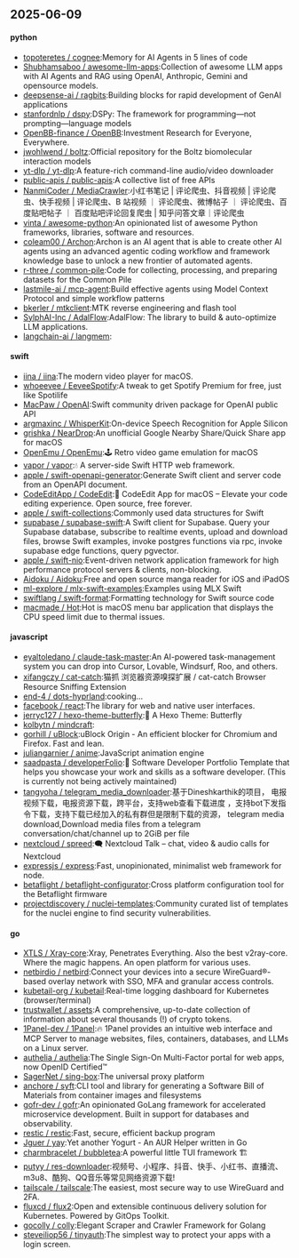 ## 2025-06-09

#### python
* [topoteretes / cognee](https://github.com/topoteretes/cognee):Memory for AI Agents in 5 lines of code
* [Shubhamsaboo / awesome-llm-apps](https://github.com/Shubhamsaboo/awesome-llm-apps):Collection of awesome LLM apps with AI Agents and RAG using OpenAI, Anthropic, Gemini and opensource models.
* [deepsense-ai / ragbits](https://github.com/deepsense-ai/ragbits):Building blocks for rapid development of GenAI applications
* [stanfordnlp / dspy](https://github.com/stanfordnlp/dspy):DSPy: The framework for programming—not prompting—language models
* [OpenBB-finance / OpenBB](https://github.com/OpenBB-finance/OpenBB):Investment Research for Everyone, Everywhere.
* [jwohlwend / boltz](https://github.com/jwohlwend/boltz):Official repository for the Boltz biomolecular interaction models
* [yt-dlp / yt-dlp](https://github.com/yt-dlp/yt-dlp):A feature-rich command-line audio/video downloader
* [public-apis / public-apis](https://github.com/public-apis/public-apis):A collective list of free APIs
* [NanmiCoder / MediaCrawler](https://github.com/NanmiCoder/MediaCrawler):小红书笔记 | 评论爬虫、抖音视频 | 评论爬虫、快手视频 | 评论爬虫、B 站视频 ｜ 评论爬虫、微博帖子 ｜ 评论爬虫、百度贴吧帖子 ｜ 百度贴吧评论回复爬虫 | 知乎问答文章｜评论爬虫
* [vinta / awesome-python](https://github.com/vinta/awesome-python):An opinionated list of awesome Python frameworks, libraries, software and resources.
* [coleam00 / Archon](https://github.com/coleam00/Archon):Archon is an AI agent that is able to create other AI agents using an advanced agentic coding workflow and framework knowledge base to unlock a new frontier of automated agents.
* [r-three / common-pile](https://github.com/r-three/common-pile):Code for collecting, processing, and preparing datasets for the Common Pile
* [lastmile-ai / mcp-agent](https://github.com/lastmile-ai/mcp-agent):Build effective agents using Model Context Protocol and simple workflow patterns
* [bkerler / mtkclient](https://github.com/bkerler/mtkclient):MTK reverse engineering and flash tool
* [SylphAI-Inc / AdalFlow](https://github.com/SylphAI-Inc/AdalFlow):AdalFlow: The library to build & auto-optimize LLM applications.
* [langchain-ai / langmem](https://github.com/langchain-ai/langmem):

#### swift
* [iina / iina](https://github.com/iina/iina):The modern video player for macOS.
* [whoeevee / EeveeSpotify](https://github.com/whoeevee/EeveeSpotify):A tweak to get Spotify Premium for free, just like Spotilife
* [MacPaw / OpenAI](https://github.com/MacPaw/OpenAI):Swift community driven package for OpenAI public API
* [argmaxinc / WhisperKit](https://github.com/argmaxinc/WhisperKit):On-device Speech Recognition for Apple Silicon
* [grishka / NearDrop](https://github.com/grishka/NearDrop):An unofficial Google Nearby Share/Quick Share app for macOS
* [OpenEmu / OpenEmu](https://github.com/OpenEmu/OpenEmu):🕹 Retro video game emulation for macOS
* [vapor / vapor](https://github.com/vapor/vapor):💧 A server-side Swift HTTP web framework.
* [apple / swift-openapi-generator](https://github.com/apple/swift-openapi-generator):Generate Swift client and server code from an OpenAPI document.
* [CodeEditApp / CodeEdit](https://github.com/CodeEditApp/CodeEdit):📝 CodeEdit App for macOS – Elevate your code editing experience. Open source, free forever.
* [apple / swift-collections](https://github.com/apple/swift-collections):Commonly used data structures for Swift
* [supabase / supabase-swift](https://github.com/supabase/supabase-swift):A Swift client for Supabase. Query your Supabase database, subscribe to realtime events, upload and download files, browse Swift examples, invoke postgres functions via rpc, invoke supabase edge functions, query pgvector.
* [apple / swift-nio](https://github.com/apple/swift-nio):Event-driven network application framework for high performance protocol servers & clients, non-blocking.
* [Aidoku / Aidoku](https://github.com/Aidoku/Aidoku):Free and open source manga reader for iOS and iPadOS
* [ml-explore / mlx-swift-examples](https://github.com/ml-explore/mlx-swift-examples):Examples using MLX Swift
* [swiftlang / swift-format](https://github.com/swiftlang/swift-format):Formatting technology for Swift source code
* [macmade / Hot](https://github.com/macmade/Hot):Hot is macOS menu bar application that displays the CPU speed limit due to thermal issues.

#### javascript
* [eyaltoledano / claude-task-master](https://github.com/eyaltoledano/claude-task-master):An AI-powered task-management system you can drop into Cursor, Lovable, Windsurf, Roo, and others.
* [xifangczy / cat-catch](https://github.com/xifangczy/cat-catch):猫抓 浏览器资源嗅探扩展 / cat-catch Browser Resource Sniffing Extension
* [end-4 / dots-hyprland](https://github.com/end-4/dots-hyprland):cooking...
* [facebook / react](https://github.com/facebook/react):The library for web and native user interfaces.
* [jerryc127 / hexo-theme-butterfly](https://github.com/jerryc127/hexo-theme-butterfly):🦋 A Hexo Theme: Butterfly
* [kolbytn / mindcraft](https://github.com/kolbytn/mindcraft):
* [gorhill / uBlock](https://github.com/gorhill/uBlock):uBlock Origin - An efficient blocker for Chromium and Firefox. Fast and lean.
* [juliangarnier / anime](https://github.com/juliangarnier/anime):JavaScript animation engine
* [saadpasta / developerFolio](https://github.com/saadpasta/developerFolio):🚀 Software Developer Portfolio Template that helps you showcase your work and skills as a software developer. (This is currently not being actively maintained)
* [tangyoha / telegram_media_downloader](https://github.com/tangyoha/telegram_media_downloader):基于Dineshkarthik的项目， 电报视频下载，电报资源下载，跨平台，支持web查看下载进度 ，支持bot下发指令下载，支持下载已经加入的私有群但是限制下载的资源， telegram media download,Download media files from a telegram conversation/chat/channel up to 2GiB per file
* [nextcloud / spreed](https://github.com/nextcloud/spreed):🗨️ Nextcloud Talk – chat, video & audio calls for Nextcloud
* [expressjs / express](https://github.com/expressjs/express):Fast, unopinionated, minimalist web framework for node.
* [betaflight / betaflight-configurator](https://github.com/betaflight/betaflight-configurator):Cross platform configuration tool for the Betaflight firmware
* [projectdiscovery / nuclei-templates](https://github.com/projectdiscovery/nuclei-templates):Community curated list of templates for the nuclei engine to find security vulnerabilities.

#### go
* [XTLS / Xray-core](https://github.com/XTLS/Xray-core):Xray, Penetrates Everything. Also the best v2ray-core. Where the magic happens. An open platform for various uses.
* [netbirdio / netbird](https://github.com/netbirdio/netbird):Connect your devices into a secure WireGuard®-based overlay network with SSO, MFA and granular access controls.
* [kubetail-org / kubetail](https://github.com/kubetail-org/kubetail):Real-time logging dashboard for Kubernetes (browser/terminal)
* [trustwallet / assets](https://github.com/trustwallet/assets):A comprehensive, up-to-date collection of information about several thousands (!) of crypto tokens.
* [1Panel-dev / 1Panel](https://github.com/1Panel-dev/1Panel):🔥 1Panel provides an intuitive web interface and MCP Server to manage websites, files, containers, databases, and LLMs on a Linux server.
* [authelia / authelia](https://github.com/authelia/authelia):The Single Sign-On Multi-Factor portal for web apps, now OpenID Certified™
* [SagerNet / sing-box](https://github.com/SagerNet/sing-box):The universal proxy platform
* [anchore / syft](https://github.com/anchore/syft):CLI tool and library for generating a Software Bill of Materials from container images and filesystems
* [gofr-dev / gofr](https://github.com/gofr-dev/gofr):An opinionated GoLang framework for accelerated microservice development. Built in support for databases and observability.
* [restic / restic](https://github.com/restic/restic):Fast, secure, efficient backup program
* [Jguer / yay](https://github.com/Jguer/yay):Yet another Yogurt - An AUR Helper written in Go
* [charmbracelet / bubbletea](https://github.com/charmbracelet/bubbletea):A powerful little TUI framework 🏗
* [putyy / res-downloader](https://github.com/putyy/res-downloader):视频号、小程序、抖音、快手、小红书、直播流、m3u8、酷狗、QQ音乐等常见网络资源下载!
* [tailscale / tailscale](https://github.com/tailscale/tailscale):The easiest, most secure way to use WireGuard and 2FA.
* [fluxcd / flux2](https://github.com/fluxcd/flux2):Open and extensible continuous delivery solution for Kubernetes. Powered by GitOps Toolkit.
* [gocolly / colly](https://github.com/gocolly/colly):Elegant Scraper and Crawler Framework for Golang
* [steveiliop56 / tinyauth](https://github.com/steveiliop56/tinyauth):The simplest way to protect your apps with a login screen.
